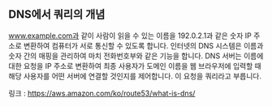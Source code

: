 ## DNS에서 쿼리의 개념

www.example.com과 같이 사람이 읽을 수 있는 이름을 192.0.2.1과 같은 숫자 IP 주소로 변환하여
컴퓨터가 서로 통신할 수 있도록 합니다. 인터넷의 DNS 시스템은 이름과 숫자 간의 매핑을 관리하여
마치 전화번호부와 같은 기능을 합니다. DNS 서버는 이름에 대한 요청을 IP 주소로 변환하여
최종 사용자가 도메인 이름을 웹 브라우저에 입력할 때 해당 사용자를 어떤 서버에 연결할 
것인지를 제어합니다. 이 요청을 쿼리라고 부릅니다.

링크 : https://aws.amazon.com/ko/route53/what-is-dns/